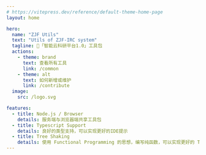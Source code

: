 ```yaml
---
# https://vitepress.dev/reference/default-theme-home-page
layout: home

hero:
  name: "ZJF Utils"
  text: "Utils of ZJF-IRC system"
  tagline: 🔧「智能云科研平台1.0」工具包
  actions:
    - theme: brand
      text: 查看所有工具
      link: /common
    - theme: alt
      text: 如何新增或维护
      link: /contribute
  image:
    src: /logo.svg

features:
  - title: Node.js / Browser
    details: 服务端与浏览器端共享工具包
  - title: Typescript Support
    details: 良好的类型支持，可以实现更好的IDE提示
  - title: Tree Shaking
    details: 使用 Functional Programming 的思想，编写纯函数，可以实现更好的 Tree Shaking 效果
---
```


